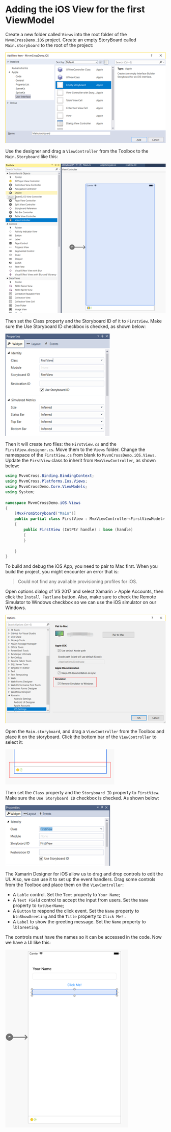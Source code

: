 # Adding the iOS View for the first ViewModel

Create a new folder called `Views` into the root folder of the `MvvmCrossDemo.iOS` project. Create an empty StoryBoard called `Main.storyboard` to the root of the project:

![](.gitbook/assets/image%20%2838%29.png)

Use the designer and drag a `ViewController` from the Toolbox to the `Main.Storyboard` like this:

![](.gitbook/assets/image%20%287%29.png)

Then set the Class property and the Storyboard ID of it to `FirstView`. Make sure the Use Storyboard ID checkbox is checked, as shown below:

![](.gitbook/assets/image%20%2824%29.png)

Then it will create two files: the `FirstView.cs` and the `FirstView.designer.cs`. Move them to the `Views` folder. Change the namespace of the `FirstView.cs` from blank to `MvvmCrossDemo.iOS.Views`. Update the `FirstView` class to inherit from `MvxViewController`, as shown below:

```csharp
using MvvmCross.Binding.BindingContext;
using MvvmCross.Platforms.Ios.Views;
using MvvmCrossDemo.Core.ViewModels;
using System;

namespace MvvmCrossDemo.iOS.Views
{
    [MvxFromStoryboard("Main")]
    public partial class FirstView : MvxViewController<FirstViewModel>
    {
        public FirstView (IntPtr handle) : base (handle)
        {
        }

    }
}
```

To build and debug the iOS App, you need to pair to Mac first. When you build the project, you might encounter an error that is:

> Could not find any available provisioning profiles for iOS.

Open options dialog of VS 2017 and select Xamarin &gt; Apple Accounts, then click the `Install Fastlane` button. Also, make sure to check the Remote Simulator to Windows checkbox so we can use the iOS simulator on our Windows.

![](.gitbook/assets/image%20%2815%29.png)

Open the `Main.storyboard`, and drag a `ViewController` from the Toolbox and place it on the storyboard. Click the bottom bar of the `ViewController` to select it:

![](.gitbook/assets/image%20%2850%29.png)

Then set the `Class` property and the `Storyboard ID` property to `FirstView`. Make sure the `Use Storyboard ID` checkbox is checked. As shown below:

![](.gitbook/assets/image%20%2825%29.png)

The Xamarin Designer for iOS allow us to drag and drop controls to edit the UI. Also, we can use it to set up the event handlers. Drag some controls from the Toolbox and place them on the `ViewController`:

* A `Lable` control. Set the `Text` property to `Your Name`; 
* A `Text Field` control to accept the input from users. Set the `Name` property to `txtUserName`; 
* A `Button` to respond the click event. Set the `Name` property to `btnShowGreeting` and the `Title` property to `Click Me!` .
* A `Label` to show the greeting message. Set the `Name` property to `lblGreeting`.

The controls must have the names so it can be accessed in the code. Now we have a UI like this:

![](.gitbook/assets/image%20%2837%29.png)

